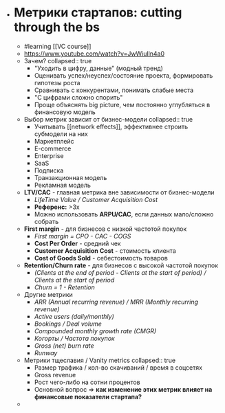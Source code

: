- # Метрики стартапов: cutting through the bs
	- #learning [[VC course]]
	- https://www.youtube.com/watch?v=JwWiulln4a0
	- Зачем?
	  collapsed:: true
		- "Уходить в цифру, данные" (модный тренд)
		- Оценивать успех/неуспех/состояние проекта, формировать гипотезы роста
		- Сравнивать с конкурентами, понимать слабые места
		- "С цифрами сложно спорить"
		- Проще объяснять big picture, чем постоянно углубляться в финансовую модель
	- Выбор метрик зависит от бизнес-модели
	  collapsed:: true
		- Учитывать [[network effects]], эффективнее строить субмодели на них
		- Маркетплейс
		- E-commerce
		- Enterprise
		- SaaS
		- Подписка
		- Транзакционная модель
		- Рекламная модель
	- **LTV/CAC** - главная метрика вне зависимости от бизнес-модели
		- *LifeTime Value / Customer Acquisition Cost*
		- **Референс:** >3x
		- Можно использовать **ARPU/CAC**, если данных мало/сложно собрать
	- **First margin** - для бизнесов с низкой частотой покупок
		- *First margin = CPO - CAC - COGS*
		- **Cost Per Order** - средний чек
		- **Customer Acquisition Cost** - стоимость клиента
		- **Cost of Goods Sold** - себестоимость товаров
	- **Retention/Churn rate** - для бизнесов с высокой частотой покупок
		- *(Clients at the end of period - Clients at the start of period) / Clients at the start of period*
		- *Churn = 1 - Retention*
	- Другие метрики
		- *ARR (Annual recurring revenue) / MRR (Monthly recurring revenue)*
		- *Active users (daily/monthly)*
		- *Bookings / Deal volume*
		- *Compounded monthly growth rate (CMGR)*
		- *Когорты / Частота покупок*
		- *Gross (net) burn rate*
		- *Runway*
	- Метрики тщеславия / Vanity metrics
	  collapsed:: true
		- Размер трафика / кол-во скачиваний / время в соцсетях
		- Gross revenue
		- Рост чего-либо на сотни процентов
		- Основной вопрос => **как изменение этих метрик влияет на финансовые показатели стартапа?**
	-